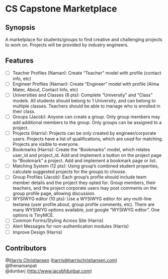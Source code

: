 # CS Capstone Marketplace

## Synopsis

A marketplace for students/groups to find creative and challenging projects to work on. Projects will be provided by industry engineers.  

## Features

- [ ] Teacher Profiles (Naman): Create “Teacher” model with profile (contact info, etc)
- [ ] Engineer Profiles (Naman): Create “Engineer” model with profile (Alma Mater, About, Contact Info, etc)
- [ ] Universities and Classes (8 pts): Complete “University” and “Class” models. All students should belong to 1 University, and can belong to multiple classes. Teachers should be able to manage who is enrolled in their class.
- [ ] Groups (Jacob): Anyone can create a group. Only group members may add additional members to the group. Only groups can be assigned to a project.
- [ ] Projects (Harris): Projects can be only created by engineer/corporate users. Projects have a list of qualifications, which are used for matching. Projects are visible to everyone.
- [ ] Bookmarks (Harris): Create the “Bookmarks” model, which relates user_id and project_id. Add and implement a button on the project page to “Bookmark” a project. Add and implement a bookmark page or list.
- [ ] Matching System (12 pts): Using group’s combined student properties, calculate suggested projects for the groups to choose.
- [ ] Group Profiles (Jacob): Each group’s profile should include team member details and the project they opted for. Group members, their teachers, and the project corporate users may post comments on the group profile page, allowing discussion.
- [ ] WYSIWYG editor (10 pts): Use a WYSIWYG editor for any multi-line textarea (user profile about, group profile comments, etc). There are many WYSIWYG options available, just google “WYSIWYG editor”. One options is TinyMCE.
- [ ] Common Forms/Styling Across Site (Harris) 
- [ ] Alert Messages for non-authentication modules (Harris)
- [ ] Improve Design (Harris)

## Contributors

@[Harris Christiansen](http://www.harrischristiansen.com) (harris@harrischristiansen.com)  
@thenamanpat  
@dunbarj (http://www.jacobfdunbar.com)
